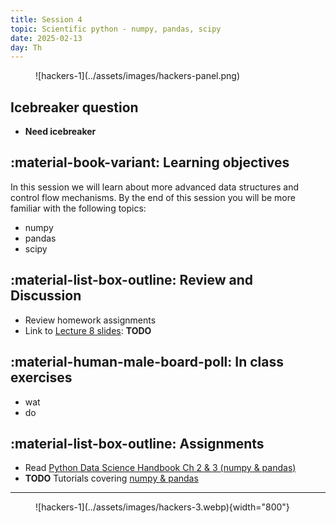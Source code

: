 ```yaml
---
title: Session 4
topic: Scientific python - numpy, pandas, scipy
date: 2025-02-13
day: Th
---
```



<figure markdown="span">
  ![hackers-1](../assets/images/hackers-panel.png)
</figure>

## Icebreaker question
* **Need icebreaker**

## :material-book-variant: Learning objectives
In this session we will learn about more advanced data structures and control
flow mechanisms. By the end of this session you will be more familiar with the
following topics:

- numpy
- pandas
- scipy


## :material-list-box-outline: Review and Discussion
- Review homework assignments
- Link to [Lecture 8 slides](../../lectures/8.0/): **TODO**

## :material-human-male-board-poll: In class exercises
- wat
- do

## :material-list-box-outline: Assignments
- Read [Python Data Science Handbook Ch 2 & 3 (numpy & pandas)](https://jakevdp.github.io/PythonDataScienceHandbook/)
- **TODO** Tutorials covering [numpy & pandas](../../tutorials/8.0-numpy_pandas)

---------------------


<figure markdown="span">
  ![hackers-1](../assets/images/hackers-3.webp){width="800"}
</figure>

<!-- Notes
* Show the github 'Preview' tab
-->
